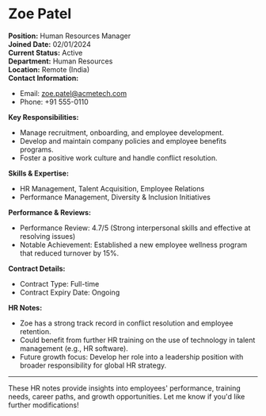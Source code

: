 # Zoe Patel

**Position:** Human Resources Manager  
**Joined Date:** 02/01/2024  
**Current Status:** Active  
**Department:** Human Resources  
**Location:** Remote (India)  
**Contact Information:**  
- Email: zoe.patel@acmetech.com  
- Phone: +91 555-0110  

**Key Responsibilities:**
- Manage recruitment, onboarding, and employee development.
- Develop and maintain company policies and employee benefits programs.
- Foster a positive work culture and handle conflict resolution.

**Skills & Expertise:**
- HR Management, Talent Acquisition, Employee Relations
- Performance Management, Diversity & Inclusion Initiatives

**Performance & Reviews:**
- Performance Review: 4.7/5 (Strong interpersonal skills and effective at resolving issues)
- Notable Achievement: Established a new employee wellness program that reduced turnover by 15%.

**Contract Details:**
- Contract Type: Full-time  
- Contract Expiry Date: Ongoing  

**HR Notes:**
- Zoe has a strong track record in conflict resolution and employee retention.
- Could benefit from further HR training on the use of technology in talent management (e.g., HR software).
- Future growth focus: Develop her role into a leadership position with broader responsibility for global HR strategy.
--- 

These HR notes provide insights into employees' performance, training needs, career paths, and growth opportunities. Let me know if you'd like further modifications!
